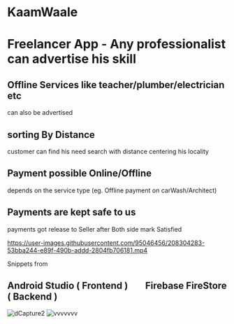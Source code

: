 # KaamWaale
# Freelancer App - Any professionalist can advertise his skill


## Offline Services like teacher/plumber/electrician etc
can also be advertised

## sorting By Distance
customer can find his need search with distance centering his locality

## Payment possible Online/Offline
depends on the service type (eg. Offline payment on carWash/Architect)

## Payments are kept safe to us
payments got release to Seller after Both side mark Satisfied

https://user-images.githubusercontent.com/95046456/208304283-53bba244-e89f-490b-addd-2804fb706181.mp4

Snippets from 
## Android Studio ( Frontend ) &nbsp;&nbsp;&nbsp;&nbsp;&nbsp;&nbsp; Firebase FireStore ( Backend )
![dCapture2](https://user-images.githubusercontent.com/95046456/208309247-7d8e775e-5953-4d89-8c21-caec31794240.png)
![vvvvvvv](https://user-images.githubusercontent.com/95046456/208310384-b28a900d-d6be-40ca-9f93-7237a0d5c694.PNG)
